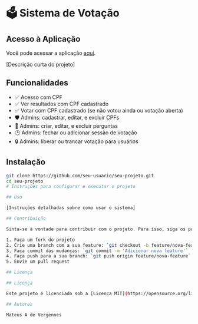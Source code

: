 # 🗳️ Sistema de Votação

## Acesso à Aplicação

Você pode acessar a aplicação [aqui](https://votos-funcionarios-yyzx.vercel.app/).

[Descrição curta do projeto]

## Funcionalidades

- ✅ Acesso com CPF
- ✅ Ver resultados com CPF cadastrado
- ✅ Votar com CPF cadastrado (se não votou ainda ou votação aberta)
- 🛡️ Admins: cadastrar, editar, e excluir CPFs
- 📝 Admins: criar, editar, e excluir perguntas
- 🕒 Admins: fechar ou adicionar sessão de votação
- 🔒 Admins: liberar ou trancar votação para usuários 


## Instalação

```bash
git clone https://github.com/seu-usuario/seu-projeto.git
cd seu-projeto
# Instruções para configurar e executar o projeto

## Uso

[Instruções detalhadas sobre como usar o sistema]

## Contribuição

Sinta-se à vontade para contribuir com o projeto. Para isso, siga os passos:

1. Faça um fork do projeto
2. Crie uma branch com a sua feature: `git checkout -b feature/nova-feature`
3. Faça commit das mudanças: `git commit -m 'Adicionar nova feature'`
4. Faça push para a sua branch: `git push origin feature/nova-feature`
5. Envie um pull request

## Licença

## Licença

Este projeto é licenciado sob a [Licença MIT](https://opensource.org/licenses/MIT) - consulte o arquivo [LICENSE](LICENSE) para obter mais detalhes.

## Autores

Mateus A de Vergennes
